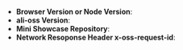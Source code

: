 <!--
Thank you for reporting an issue.

1. It's RECOMMENDED to submit PR for typo or tiny bug fix.
2. If this's a BUG, please provide: course repetition, network error log and configuration. Fill in as much of the template below as you're able.
3. It will be nice to use example project to provide a mini GitHub repository which can reproduce the issue.
4. please try user newest ali-oss version.

感谢您向我们反馈问题。

1. 我们推荐如果是小问题（错别字修改，小的 bug fix）直接提交 PR。
2. 如果是一个 BUG，请提供：复现步骤，错误请求和响应日志以及相关配置，并尽量填写下面的模板中的条目(请网络响应中x-oss-request-id字段值)。
3. 如果可以，请使用项目中 example工程提供一个最小可复现的代码仓库，方便我们排查问题。
4. 尽量使用最新版本的SDK方便我们维护跟踪
5. 扩展阅读：[如何向开源项目提交无法解答的问题](https://zhuanlan.zhihu.com/p/25795393)
-->

* **Browser Version or Node Version**:
* **ali-oss Version**:
* **Mini Showcase Repository**:
* **Network Resoponse Header x-oss-request-id**:

<!-- Enter your issue details below this comment. -->
